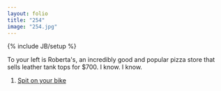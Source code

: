 ```yaml
---
layout: folio
title: "254"
image: "254.jpg"
---
```

{% include JB/setup %}

<div class="copy">
	<p>To your left is Roberta's, an incredibly good and popular pizza store that sells leather tank tops for $700. I know. I know.</p>
</div>

<div class="choice">
	<ol>
		<li><a href="255.html">
			Spit on your bike
		</a></li>	
	</ol>
</div>